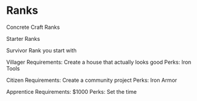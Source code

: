 Ranks
=====

Concrete Craft Ranks



Starter Ranks

Survivor
Rank you start with

Villager
Requirements: Create a house that actually looks good
Perks: Iron Tools

Citizen
Requirements: Create a community project
Perks: Iron Armor 

Apprentice
Requirements: $1000
Perks: Set the time
